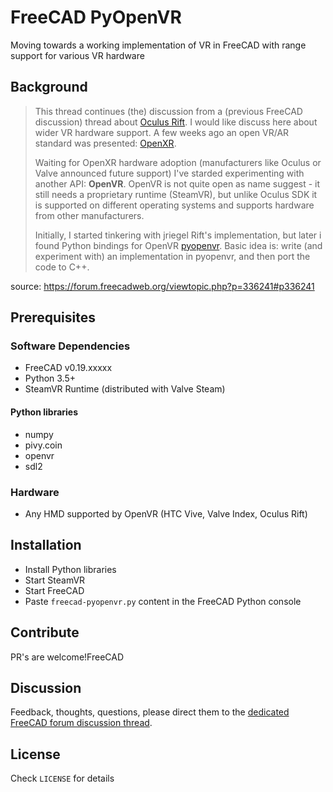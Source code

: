 # FreeCAD PyOpenVR
Moving towards a working implementation of VR in FreeCAD with range support for various VR hardware

## Background

> This thread continues (the) discussion from a (previous FreeCAD discussion) thread about [Oculus Rift](https://forum.freecadweb.org/viewtopic.php?style=10&f=9&t=7715&start=30).
I would like discuss here about wider VR hardware support. A few weeks ago an open VR/AR standard was presented: [OpenXR](ttps://www.khronos.org/openxr).
>
> Waiting for OpenXR hardware adoption (manufacturers like Oculus or Valve announced future support) I've starded experimenting with another API: **OpenVR**. 
OpenVR is not quite open as name suggest - it still needs a proprietary runtime (SteamVR), but unlike Oculus SDK it is supported on different operating systems and supports hardware from other manufacturers.
>
> Initially, I started tinkering with jriegel Rift's implementation, but later i found Python bindings for OpenVR [pyopenvr](https://github.com/cmbruns/pyopenvr). Basic idea is: write (and experiment with) an implementation in pyopenvr, and then port the code to C++.

source: https://forum.freecadweb.org/viewtopic.php?p=336241#p336241

## Prerequisites


### Software Dependencies

* FreeCAD v0.19.xxxxx
* Python 3.5+
* SteamVR Runtime (distributed with Valve Steam)

#### Python libraries
* numpy
* pivy.coin
* openvr
* sdl2

### Hardware

* Any HMD supported by OpenVR (HTC Vive, Valve Index, Oculus Rift)

## Installation

* Install Python libraries
* Start SteamVR
* Start FreeCAD
* Paste `freecad-pyopenvr.py` content in the FreeCAD Python console

## Contribute

PR's are welcome!FreeCAD 

## Discussion

Feedback, thoughts, questions, please direct them to the [dedicated FreeCAD forum discussion thread](https://forum.freecadweb.org/viewtopic.php?p=336241#p336241). 

## License

Check `LICENSE` for details
